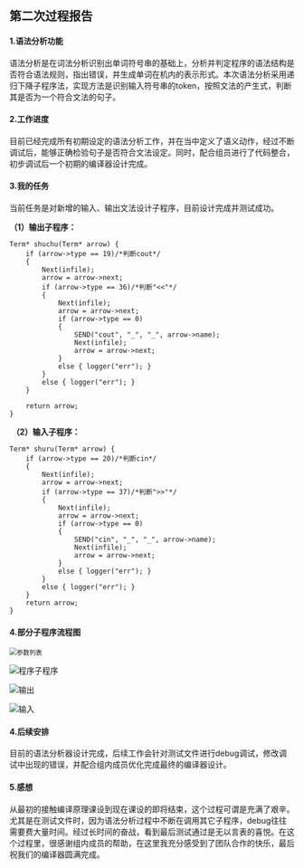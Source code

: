 ## 第二次过程报告

#### 1.语法分析功能

​	语法分析是在词法分析识别出单词符号串的基础上，分析并判定程序的语法结构是否符合语法规则，指出错误，并生成单词在机内的表示形式。本次语法分析采用递归下降子程序法，实现方法是识别输入符号串的token，按照文法的产生式，判断其是否为一个符合文法的句子。

#### 2.工作进度

​	目前已经完成所有初期设定的语法分析工作，并在当中定义了语义动作，经过不断调试后，能够正确检验句子是否符合文法设定。同时，配合组员进行了代码整合，初步调试后一个初期的编译器设计完成。

#### 3.我的任务

​	当前任务是对新增的输入、输出文法设计子程序，目前设计完成并测试成功。

**（1）输出子程序：**

	Term* shuchu(Term* arrow) {
		if (arrow->type == 19)/*判断cout*/
		{
			Next(infile);
			arrow = arrow->next;
			if (arrow->type == 36)/*判断"<<"*/
			{
				Next(infile);
				arrow = arrow->next;
				if (arrow->type == 0)
				{
					SEND("cout", "_", "_", arrow->name);
					Next(infile);
					arrow = arrow->next;
				}
				else { logger("err"); }
			}
			else { logger("err"); }
		}
		
		return arrow;
	}

​	**（2）输入子程序：**

```
Term* shuru(Term* arrow) {
	if (arrow->type == 20)/*判断cin*/
	{
		Next(infile);
		arrow = arrow->next;
		if (arrow->type == 37)/*判断">>"*/
		{
			Next(infile);
			arrow = arrow->next;
			if (arrow->type == 0)
			{
				SEND("cin", "_", "_", arrow->name);
				Next(infile);
				arrow = arrow->next;
			}
			else { logger("err"); }
		}
		else { logger("err"); }
	}
	return arrow;
}
```



#### 4.部分子程序流程图

<img src="D:\llp\编译子程序框图\参数列表.PNG" alt="参数列表" style="zoom:80%;" />

![程序子程序](D:\llp\编译子程序框图\程序子程序.PNG)

![输出](D:\llp\编译子程序框图\输出.PNG)

![输入](D:\llp\编译子程序框图\输入.PNG)

#### 4.后续安排

​	目前的语法分析器设计完成，后续工作会针对测试文件进行debug调试，修改调试中出现的错误，并配合组内成员优化完成最终的编译器设计。

#### 5.感想

​	从最初的接触编译原理课设到现在课设的即将结束，这个过程可谓是充满了艰辛。尤其是在测试文件时，因为语法分析过程中不断在调用其它子程序，debug往往需要费大量时间。经过长时间的奋战，看到最后测试通过是无以言表的喜悦。在这个过程里，很感谢组内成员的帮助，在这里我充分感受到了团队合作的快乐，最后祝我们的编译器圆满完成。









